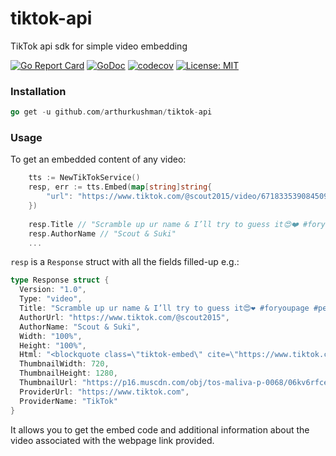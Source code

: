 # tiktok-api
TikTok api sdk for simple video embedding

[![Go Report Card](https://goreportcard.com/badge/github.com/arthurkushman/buildsqlx)](https://goreportcard.com/report/github.com/arthurkushman/tiktok-api)
[![GoDoc](https://github.com/golang/gddo/blob/c782c79e0a3c3282dacdaaebeff9e6fd99cb2919/gddo-server/assets/status.svg)](https://godoc.org/github.com/arthurkushman/tiktok-api)
[![codecov](https://codecov.io/gh/arthurkushman/tiktok-api/branch/master/graph/badge.svg)](https://codecov.io/gh/arthurkushman/tiktok-api)
[![License: MIT](https://img.shields.io/badge/License-MIT-blue.svg)](https://opensource.org/licenses/MIT)

### Installation
```go
go get -u github.com/arthurkushman/tiktok-api 
```

### Usage
To get an embedded content of any video:
```go
    tts := NewTikTokService()
	resp, err := tts.Embed(map[string]string{
		"url": "https://www.tiktok.com/@scout2015/video/6718335390845095173",
	})
	
	resp.Title // "Scramble up ur name & I’ll try to guess it😍❤️ #foryoupage #petsoftiktok #aesthetic"
	resp.AuthorName // "Scout & Suki"
	...
```
`resp` is a `Response` struct with all the fields filled-up e.g.:
```go
type Response struct {
  Version: "1.0",
  Type: "video",
  Title: "Scramble up ur name & I’ll try to guess it😍❤️ #foryoupage #petsoftiktok #aesthetic",
  AuthorUrl: "https://www.tiktok.com/@scout2015",
  AuthorName: "Scout & Suki",
  Width: "100%",
  Height: "100%",
  Html: "<blockquote class=\"tiktok-embed\" cite=\"https://www.tiktok.com/@scout2015/video/6718335390845095173\" data-video-id=\"6718335390845095173\" style=\"max-width: 605px;min-width: 325px;\" > <section> <a target=\"_blank\" title=\"@scout2015\" href=\"https://www.tiktok.com/@scout2015\">@scout2015</a> <p>Scramble up ur name & I’ll try to guess it😍❤️ <a title=\"foryoupage\" target=\"_blank\" href=\"https://www.tiktok.com/tag/foryoupage\">#foryoupage</a> <a title=\"petsoftiktok\" target=\"_blank\" href=\"https://www.tiktok.com/tag/petsoftiktok\">#petsoftiktok</a> <a title=\"aesthetic\" target=\"_blank\" href=\"https://www.tiktok.com/tag/aesthetic\">#aesthetic</a></p> <a target=\"_blank\" title=\"♬ original sound - 𝐇𝐚𝐰𝐚𝐢𝐢𓆉\" href=\"https://www.tiktok.com/music/original-sound-6689804660171082501\">♬ original sound - 𝐇𝐚𝐰𝐚𝐢𝐢𓆉</a> </section> </blockquote> <script async src=\"https://www.tiktok.com/embed.js\"></script>",
  ThumbnailWidth: 720,
  ThumbnailHeight: 1280,
  ThumbnailUrl: "https://p16.muscdn.com/obj/tos-maliva-p-0068/06kv6rfcesljdjr45ukb0000d844090v0200010605",
  ProviderUrl: "https://www.tiktok.com",
  ProviderName: "TikTok"
}
```
It allows you to get the embed code and additional information about the video associated with the webpage link provided.